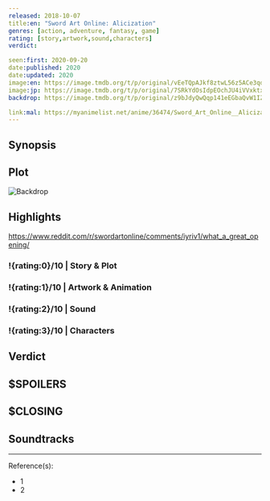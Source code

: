 ```yaml
---
released: 2018-10-07
title:en: "Sword Art Online: Alicization"
genres: [action, adventure, fantasy, game]
rating: [story,artwork,sound,characters]
verdict:

seen:first: 2020-09-20
date:published: 2020
date:updated: 2020
image:en: https://image.tmdb.org/t/p/original/vEeTQpAJkf8ztwL56z5ACe3qd7E.jpg
image:jp: https://image.tmdb.org/t/p/original/7SRkYdOsIdpEOchJU4iVVxktxtE.jpg
backdrop: https://image.tmdb.org/t/p/original/z9bJdyQwQqp141eEGbaQvW1IZhR.jpg

link:mal: https://myanimelist.net/anime/36474/Sword_Art_Online__Alicization
---
```



## Synopsis

## Plot

![Backdrop]()

## Highlights

<https://www.reddit.com/r/swordartonline/comments/iyriv1/what_a_great_opening/>

### !{rating:0}/10 | Story & Plot

### !{rating:1}/10 | Artwork & Animation

### !{rating:2}/10 | Sound

### !{rating:3}/10 | Characters

## Verdict

## $SPOILERS

## $CLOSING

## Soundtracks

***
Reference(s):

- 1
- 2

